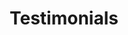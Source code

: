 ---
title: Testimonials
excerpt: This is the Testimonials archive excerpt.

seo_title: Testimonials about working with Paul Shryock

layout: testimonials
body_class: [
	archive,
	testimonials
]
---